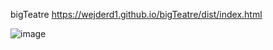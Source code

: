 bigTeatre
https://wejderd1.github.io/bigTeatre/dist/index.html


![image](https://user-images.githubusercontent.com/73484682/121037184-8a64d400-c7af-11eb-9c7b-7f81763d16d3.png)
